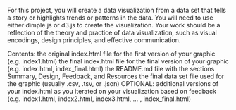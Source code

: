 For this project, you will create a data visualization from a data set that tells a story or highlights trends or patterns in the data. You will need to use either dimple.js or d3.js to create the visualization. Your work should be a reflection of the theory and practice of data visualization, such as visual encodings, design principles, and effective communication.

Contents:
the original index.html file for the first version of your graphic (e.g. index1.html)
the final index.html file for the final version of your graphic (e.g. index.html, index_final.html)
the README.md file with the sections Summary, Design, Feedback, and Resources
the final data set file used for the graphic (usually .csv, .tsv, or .json)
OPTIONAL: additional versions of your index.html as you iterated on your visualization based on feedback (e.g. index1.html, index2.html, index3.html, ... , index_final.html)
